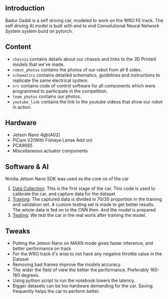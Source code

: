 ## Introduction

Badur Gaddi is a self driving car, modeled to work on the WRO FE track. The self driving AI model is built with end to end Convolutional Neural Network System system build on pytorch.


## Content

* `chassis` contains details about our chassis and links to the 3D Printed models that we've made.
* `robot_photos` contains the photos of our robot from all 6 sides.
* `schematics` contains detailed schematics, guidelines and instructions to replicate the same electrical system.
* `src` contains code of control software for all components which were programmed to participate in the competition.
* `team_photos` contains our photos.
* `youtube_link` contains the link to the youtube videos that show our robot in action.

## Hardware

+ Jetson Nano 4gb(A02)
+ PiCam V2(With Fisheye Lense Add on)
+ PCA9685
+ Miscellaneous actuator components

## Software & AI

Nvidia Jetson Nano SDK was used as the core os of the car

1. [Data Collection](src/autopilot_data_collection.ipynb): This is the first stage of the car. This code is used to calibrate the car, and capture data for the dataset
2. [Training](src/autopilot_training.ipynb): The captured data is divided in 70/30 proportion in the training and validation set. A custom testing set is made to get better results. The whole data is fed on to the CNN then. And the model is prepared
3. [Testing](src/autopilot_testing.py): We test the car in the real worls after training the model.

## Tweaks

+ Putting the Jetson Nano on MAXN mode gives faster inference, and better performance on track
+ For the WRO track it's wise to not have any negative throttle value in the Dataset
+ Removing bad frames improve the models accuracy.
+ The wider the field of view the better the performance. Preferably 160-180 degrees. 
+ Using python script to run the notebook lowers the latency.
+ Bigger datasets can be too hardware demanding for the car. Saving frequently helps the car to perform better. 

